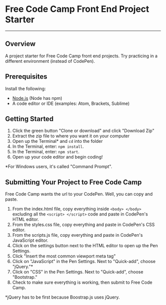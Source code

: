 # Free Code Camp Front End Project Starter
---
## Overview
A project starter for Free Code Camp front end projects. Try practicing in a different environment (instead of CodePen).

## Prerequisites
Install the following:

* [Node.js](https://nodejs.org/en/download/) (Node has npm)
* A code editor or IDE (examples: Atom, Brackets, Sublime)

## Getting Started
1. Click the green button "Clone or download" and click "Download Zip"
2. Extract the zip file to where you want it on your computer
3. Open up the Terminal* and ```cd``` into the folder
4. In the Terminal, enter: ```npm install```.
5. In the Terminal, enter: ```npm start```.
6. Open up your code editor and begin coding!

*For Windows users, it's called "Command Prompt".

## Submitting Your Project to Free Code Camp
Free Code Camp wants the url to your CodePen. Well, you can copy and paste.

1. From the index.html file, copy everything inside ```<body> </body>``` excluding all the ```<script> </script>``` code and paste in CodePen's HTML editor.
2. From the styles.css file, copy everything and paste in CodePen's CSS editor.
3. From the scripts.js file, copy everything and paste in CodePen's JavaScript editor.
4. Click on the settings button next to the HTML editor to open up the Pen Settings.
5. Click "Insert the most common viewport meta tag"
6. Click on "JavaScript" in the Pen Settings. Next to "Quick-add", choose "jQuery."*
7. Click on "CSS" in the Pen Settings. Next to "Quick-add", choose "Bootstrap."
8. Check to make sure everything is working, then submit to Free Code Camp.

*jQuery has to be first because Boostrap.js uses jQuery.